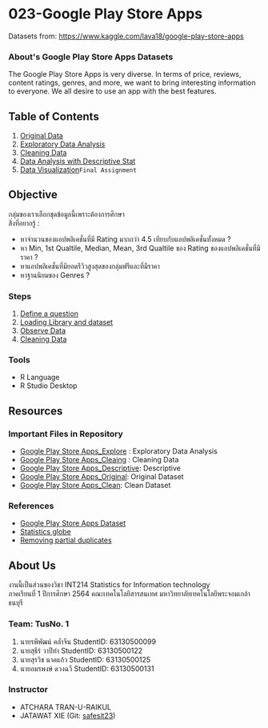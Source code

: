 
# 023-Google Play Store Apps
Datasets from: https://www.kaggle.com/lava18/google-play-store-apps

### About's Google Play Store Apps Datasets
The Google Play Store Apps is very diverse. In terms of price, reviews, content ratings, genres, and more, we want to bring interesting information to everyone.
We all desire to use an app with the best features.


## Table of Contents
1. [Original Data](./term%20assignment/Midterm/Original%20Data)
1. [Exploratory Data Analysis](./term%20assignment/Midterm/Explore%20Data)
2. [Cleaning Data](./term%20assignment/Midterm/Cleaning%20Data)
3. [Data Analysis with Descriptive Stat](https://github.com/sit-2021-int214/023-Google_Play_Store_Apps/tree/main/term%20assignment/Midterm#answer-to-all-defined-question)
4. [Data Visualization]()`Final Assignment`

## Objective

กลุ่มของเราเลือกชุดข้อมูลนี้เพราะต้องการศึกษา <br>
สิ่งที่อยากรู้ : <br>
- หาจำนวนของแอปพลิเคชั่นที่มี Rating มากกว่า 4.5 เทียบกับแอปพลิเคชั่นทั้งหมด ?
- หา Min, 1st Qualtile, Median, Mean, 3rd Qualtile ของ Rating ของแอปพลิเคชั่นที่มีราคา ?
- หาแอปพลิเคชั่นที่มียอดรีวิวสูงสุดของกลุ่มฟรีและที่มีราคา
- หาฐานนิยมของ Genres ?

### Steps
1. [Define a question](https://github.com/sit-2021-int214/023-Google_Play_Store_Apps/blob/main/README.md#objective)
2. [Loading Library and dataset](https://github.com/sit-2021-int214/023-Google_Play_Store_Apps/blob/main/term%20assignment/Midterm/Original%20Data#loading-library-and-dataset)
3. [Observe Data](https://github.com/sit-2021-int214/023-Google_Play_Store_Apps/blob/main/term%20assignment/Midterm/Explore%20Data#explore-data)
5. [Cleaning Data](https://github.com/sit-2021-int214/023-Google_Play_Store_Apps/tree/main/term%20assignment/Midterm/Cleaning%20Data#cleaning-data)

### Tools

- R Language
- R Studio Desktop


## Resources

### Important Files in Repository

- [Google Play Store Apps_Explore](./term%20assignment/Midterm/Explore%20Data/explore.R) : Exploratory Data Analysis
- [Google Play Store Apps_Cleaing](./term%20assignment/Midterm/Cleaning%20Data/Cleaning.R) : Cleaning Data
- [Google Play Store Apps_Descriptive](./term%20assignment/Midterm/RScript.R): Descriptive
- [Google Play Store Apps_Original](./term%20assignment/Midterm/Original%20Data/Google_Play_Store_Apps_Original.csv): Original Dataset
- [Google Play Store Apps_Clean](./term%20assignment/Midterm/Cleaning%20Data/CleaningData.csv): Clean Dataset

### References
- [Google Play Store Apps Dataset](https://www.kaggle.com/lava18/google-play-store-apps)
- [Statistics globe](https://statisticsglobe.com/mode-in-r-programming-example)
- [Removing partial duplicates](https://campus.datacamp.com/courses/cleaning-data-in-r/common-data-problems?ex=10)

## About Us
งานนี้เป็นส่วนของวิชา INT214 Statistics for Information technology <br/> ภาคเรียนที่ 1 ปีการศึกษา 2564 คณะเทคโนโลยีสารสนเทศ มหาวิทยาลัยเทคโนโลยีพระจอมเกล้าธนบุรี

### Team: TusNo. 1
1. นายรพีพัฒน์ คล้ำจีน   StudentID: 63130500099
2. นายสุธีร์ วาปีทำ      StudentID: 63130500122
3. นายสุรวิช นาคแก้ว    StudentID: 63130500125
4. นายอมรพงษ์ ดวงฉวี   StudentID: 63130500131


### Instructor
- ATCHARA TRAN-U-RAIKUL
- JATAWAT XIE (Git: [safesit23](https://github.com/safesit23))



